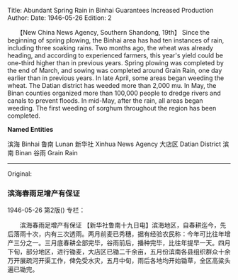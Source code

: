Title: Abundant Spring Rain in Binhai Guarantees Increased Production
Author:
Date: 1946-05-26
Edition: 2

　　【New China News Agency, Southern Shandong, 19th】 Since the beginning of spring plowing, the Binhai area has had ten instances of rain, including three soaking rains. Two months ago, the wheat was already heading, and according to experienced farmers, this year's yield could be one-third higher than in previous years. Spring plowing was completed by the end of March, and sowing was completed around Grain Rain, one day earlier than in previous years. In late April, some areas began weeding the wheat. The Datian district has weeded more than 2,000 mu. In May, the Binan counties organized more than 100,000 people to dredge rivers and canals to prevent floods. In mid-May, after the rain, all areas began weeding. The first weeding of sorghum throughout the region has been completed.



**Named Entities**


滨海  Binhai
鲁南  Lunan
新华社  Xinhua News Agency
大店区  Datian District
滨南  Binan
谷雨  Grain Rain



<hr /> 

Original: 


### 滨海春雨足增产有保证

1946-05-26
第2版()
专栏：

　　滨海春雨足增产有保证
    【新华社鲁南十九日电】滨海地区，自春耕迄今，先后落雨十次，内有三次透雨。两月前麦已秀穗，据有经验农民称：今年可比往年增产三分之一。三月底春耕全部完毕，谷雨前后，播种完毕，比往年提早一天。四月下旬，部分地区，进行锄麦，大店区已锄二千余亩，五月份滨南各县组织群众十余万开展疏河开渠工作，俾免受水灾，五月中旬，雨后各地均开始锄草，全区高粱头遍已锄完。
